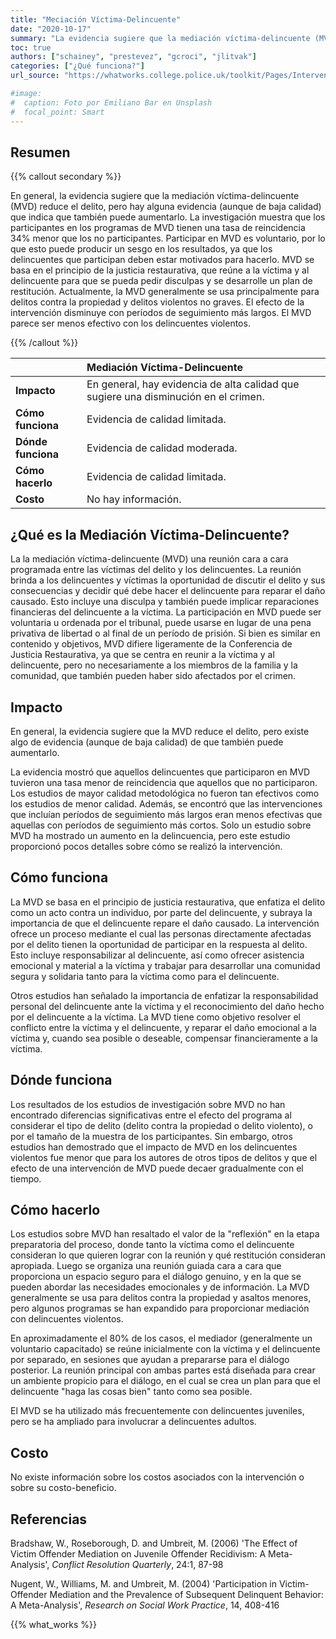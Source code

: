```yaml
---
title: "Meciación Víctima-Delincuente"
date: "2020-10-17"
summary: "La evidencia sugiere que la mediación víctima-delincuente (MVD) reduce el delito, pero hay algo de evidencia (aunque de baja calidad) que indica que también puede aumentarlo."
toc: true
authors: ["schainey", "prestevez", "gcroci", "jlitvak"]
categories: ["¿Qué funciona?"]
url_source: "https://whatworks.college.police.uk/toolkit/Pages/Intervention.aspx?InterventionID=30"

#image:
#  caption: Foto por Emiliano Bar en Unsplash
#  focal_point: Smart
---
```


## Resumen

{{% callout secondary %}}

En general, la evidencia sugiere que la mediación víctima-delincuente (MVD) reduce el delito, pero hay alguna evidencia (aunque de baja
calidad) que indica que también puede aumentarlo. La
investigación muestra que los participantes en los programas de MVD
tienen una tasa de reincidencia 34% menor que los no participantes.
Participar en MVD es voluntario, por lo que esto puede producir un sesgo
en los resultados, ya que los delincuentes que participan deben estar
motivados para hacerlo. MVD se basa en el principio de la justicia
restaurativa, que reúne a la víctima y al delincuente para que se pueda
pedir disculpas y se desarrolle un plan de restitución. Actualmente, la
MVD generalmente se usa principalmente para delitos contra la propiedad
y delitos violentos no graves. El efecto de la intervención disminuye con
períodos de seguimiento más largos. El MVD parece ser menos efectivo con
los delincuentes violentos.

{{% /callout %}}

|                    | Mediación Víctima-Delincuente                     |
|:-------------------|:---------------------------------------------------|
| **Impacto**        | En general, hay evidencia de alta calidad que sugiere una disminución en el crimen. |
| **Cómo funciona**  | Evidencia de calidad limitada.                     |
| **Dónde funciona** | Evidencia de calidad moderada.                     |
| **Cómo hacerlo**   | Evidencia de calidad limitada.                     |
| **Costo**          | No hay información.                                |

## ¿Qué es la Mediación Víctima-Delincuente?

La la mediación víctima-delincuente (MVD) una reunión cara a cara programada entre las víctimas del delito y los delincuentes. La reunión brinda a los delincuentes y víctimas la oportunidad de discutir el delito y sus consecuencias y decidir qué debe hacer el delincuente para reparar el daño causado. Esto
incluye una disculpa y también puede implicar reparaciones financieras
del delincuente a la víctima. La participación en MVD puede ser voluntaria u ordenada por
el tribunal, puede usarse en lugar de una pena privativa de libertad o
al final de un período de prisión. Si bien es similar en contenido y
objetivos, MVD difiere ligeramente de la Conferencia de Justicia
Restaurativa, ya que se centra en reunir a la víctima y al delincuente,
pero no necesariamente a los miembros de la familia y la comunidad, que
también pueden haber sido afectados por el crimen.

## Impacto

En general, la evidencia sugiere que la MVD reduce el delito, pero
existe algo de evidencia (aunque de baja calidad) de que también puede
aumentarlo.

La evidencia mostró que aquellos delincuentes que participaron en MVD
tuvieron una tasa menor de reincidencia que aquellos que no
participaron. Los estudios de mayor calidad metodológica no fueron tan
efectivos como los estudios de menor calidad. Además, se encontró que
las intervenciones que incluían períodos de seguimiento más largos eran
menos efectivas que aquellas con períodos de seguimiento más cortos.
Solo un estudio sobre MVD ha mostrado un aumento en la delincuencia,
pero este estudio proporcionó pocos detalles sobre cómo se realizó la
intervención.

## Cómo funciona

La MVD se basa en el principio de justicia restaurativa, que enfatiza el
delito como un acto contra un individuo, por parte del delincuente, y
subraya la importancia de que el delincuente repare el daño causado. La
intervención ofrece un proceso mediante el cual las personas
directamente afectadas por el delito tienen la oportunidad de participar
en la respuesta al delito. Esto incluye responsabilizar al delincuente,
así como ofrecer asistencia emocional y material a la víctima y trabajar
para desarrollar una comunidad segura y solidaria tanto para la víctima
como para el delincuente.

Otros estudios han señalado la importancia de enfatizar la
responsabilidad personal del delincuente ante la víctima y el
reconocimiento del daño hecho por el delincuente a la víctima. La MVD
tiene como objetivo resolver el conflicto entre la víctima y el
delincuente, y reparar el daño emocional a la víctima y, cuando sea
posible o deseable, compensar financieramente a la víctima.

## Dónde funciona

​Los resultados de los estudios de investigación sobre MVD no han
encontrado diferencias significativas entre el efecto del programa al
considerar el tipo de delito (delito contra la propiedad o delito
violento), o por el tamaño de la muestra de los participantes. Sin
embargo, otros estudios han demostrado que el impacto de MVD en los
delincuentes violentos fue menor que para los autores de otros
tipos de delitos y que el efecto de una intervención de MVD puede decaer
gradualmente con el tiempo.

## Cómo hacerlo

Los estudios sobre MVD han resaltado el valor de la "reflexión" en la
etapa preparatoria del proceso, donde tanto la víctima como el
delincuente consideran lo que quieren lograr con la reunión y qué
restitución consideran apropiada. Luego se organiza una reunión guiada
cara a cara que proporciona un espacio seguro para el diálogo genuino, y en la que se pueden abordar las necesidades emocionales y de información.
La MVD generalmente se usa para delitos contra la propiedad y asaltos
menores, pero algunos programas se han expandido para proporcionar
mediación con delincuentes violentos.

En aproximadamente el 80% de los casos, el mediador (generalmente un
voluntario capacitado) se reúne inicialmente con la víctima y el
delincuente por separado, en sesiones que ayudan a prepararse para el
diálogo posterior. La reunión principal con ambas partes está diseñada
para crear un ambiente propicio para el diálogo, en el cual se crea un
plan para que el delincuente "haga las cosas bien" tanto como sea
posible.

El MVD se ha utilizado más frecuentemente con delincuentes juveniles,
pero se ha ampliado para involucrar a delincuentes adultos.

## Costo

No existe información sobre los costos asociados con la intervención o
sobre su costo-beneficio.

## Referencias

Bradshaw, W., Roseborough, D. and Umbreit, M. (2006) 'The Effect of
Victim Offender Mediation on Juvenile Offender Recidivism: A
Meta-Analysis', _Conflict Resolution Quarterly_, 24:1, 87-98

Nugent, W., Williams, M. and Umbreit, M. (2004) 'Participation in
Victim-Offender Mediation and the Prevalence of Subsequent Delinquent
Behavior: A Meta-Analysis', _Research on Social Work Practice_, 14,
408-416

{{% what_works %}}
